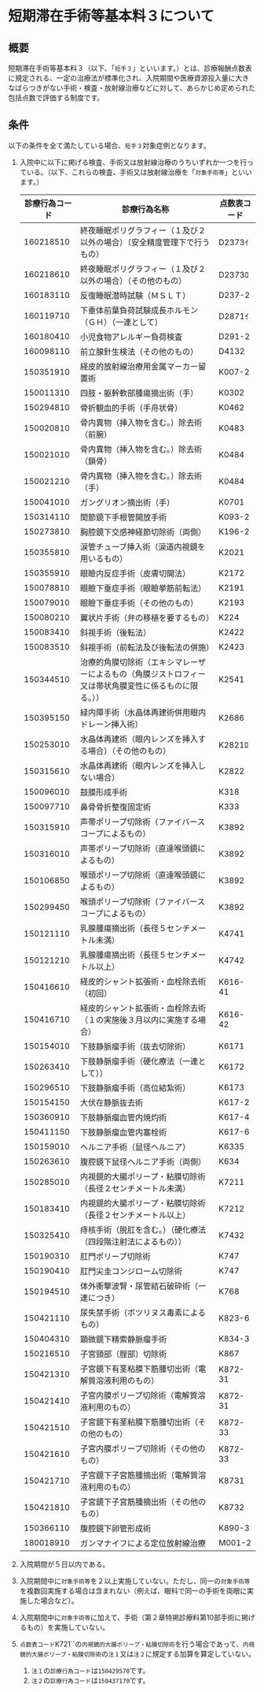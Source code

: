 # 短期滞在手術等基本料３について

## 概要

短期滞在手術等基本料３（以下、「`短手３`」といいます。）とは、診療報酬点数表に規定される、一定の治療法が標準化され、入院期間や医療資源投入量に大きなばらつきがない手術・検査・放射線治療などに対して、あらかじめ定められた包括点数で評価する制度です。

## 条件

以下の条件を全て満たしている場合、`短手３`対象症例となります。

1. 入院中に以下に掲げる検査、手術又は放射線治療のうちいずれか一つを行っている。（以下、これらの検査、手術又は放射線治療を「`対象手術等`」といいます。）

   | 診療行為コード | 診療行為名称                                                                                           | 点数表コード |
   | -------------- | ------------------------------------------------------------------------------------------------------ | ------------ |
   | 160218510      | 終夜睡眠ポリグラフィー（１及び２以外の場合）（安全精度管理下で行うもの）                               | D2373ｲ       |
   | 160218610      | 終夜睡眠ポリグラフィー（１及び２以外の場合）（その他のもの）                                           | D2373ﾛ       |
   | 160183110      | 反復睡眠潜時試験（ＭＳＬＴ）                                                                           | D237-2       |
   | 160119710      | 下垂体前葉負荷試験成長ホルモン（ＧＨ）（一連として）                                                   | D2871ｲ       |
   | 160180410      | 小児食物アレルギー負荷検査                                                                             | D291-2       |
   | 160098110      | 前立腺針生検法（その他のもの）                                                                         | D4132        |
   | 150351910      | 経皮的放射線治療用金属マーカー留置術                                                                   | K007-2       |
   | 150011310      | 四肢・躯幹軟部腫瘍摘出術（手）                                                                         | K0302        |
   | 150294810      | 骨折観血的手術（手舟状骨）                                                                             | K0462        |
   | 150020810      | 骨内異物（挿入物を含む。）除去術（前腕）                                                               | K0483        |
   | 150021010      | 骨内異物（挿入物を含む。）除去術（鎖骨）                                                               | K0484        |
   | 150021210      | 骨内異物（挿入物を含む。）除去術（手）                                                                 | K0484        |
   | 150041010      | ガングリオン摘出術（手）                                                                               | K0701        |
   | 150314110      | 関節鏡下手根管開放手術                                                                                 | K093-2       |
   | 150273810      | 胸腔鏡下交感神経節切除術（両側）                                                                       | K196-2       |
   | 150355810      | 涙管チューブ挿入術（涙道内視鏡を用いるもの）                                                           | K2021        |
   | 150355910      | 眼瞼内反症手術（皮膚切開法）                                                                           | K2172        |
   | 150078810      | 眼瞼下垂症手術（眼瞼挙筋前転法）                                                                       | K2191        |
   | 150079010      | 眼瞼下垂症手術（その他のもの）                                                                         | K2193        |
   | 150080210      | 翼状片手術（弁の移植を要するもの）                                                                     | K224         |
   | 150083410      | 斜視手術（後転法）                                                                                     | K2422        |
   | 150083510      | 斜視手術（前転法及び後転法の併施）                                                                     | K2423        |
   | 150344510      | 治療的角膜切除術（エキシマレーザーによるもの（角膜ジストロフィー又は帯状角膜変性に係るものに限る。）） | K2541        |
   | 150395150      | 緑内障手術（水晶体再建術併用眼内ドレーン挿入術）                                                       | K2686        |
   | 150253010      | 水晶体再建術（眼内レンズを挿入する場合）（その他のもの）                                               | K2821ﾛ       |
   | 150315610      | 水晶体再建術（眼内レンズを挿入しない場合）                                                             | K2822        |
   | 150096010      | 鼓膜形成手術                                                                                           | K318         |
   | 150097710      | 鼻骨骨折整復固定術                                                                                     | K333         |
   | 150315910      | 声帯ポリープ切除術（ファイバースコープによるもの）                                                     | K3892        |
   | 150316010      | 声帯ポリープ切除術（直達喉頭鏡によるもの）                                                             | K3892        |
   | 150106850      | 喉頭ポリープ切除術（直達喉頭鏡によるもの）                                                             | K3892        |
   | 150299450      | 喉頭ポリープ切除術（ファイバースコープによるもの）                                                     | K3892        |
   | 150121110      | 乳腺腫瘍摘出術（長径５センチメートル未満）                                                             | K4741        |
   | 150121210      | 乳腺腫瘍摘出術（長径５センチメートル以上）                                                             | K4742        |
   | 150416610      | 経皮的シャント拡張術・血栓除去術（初回）                                                               | K616-41      |
   | 150416710      | 経皮的シャント拡張術・血栓除去術（１の実施後３月以内に実施する場合）                                   | K616-42      |
   | 150154010      | 下肢静脈瘤手術（抜去切除術）                                                                           | K6171        |
   | 150263410      | 下肢静脈瘤手術（硬化療法（一連として））                                                               | K6172        |
   | 150296510      | 下肢静脈瘤手術（高位結紮術）                                                                           | K6173        |
   | 150154150      | 大伏在静脈抜去術                                                                                       | K617-2       |
   | 150360910      | 下肢静脈瘤血管内焼灼術                                                                                 | K617-4       |
   | 150411150      | 下肢静脈瘤血管内塞栓術                                                                                 | K617-6       |
   | 150159010      | ヘルニア手術（鼠径ヘルニア）                                                                           | K6335        |
   | 150263610      | 腹腔鏡下鼠径ヘルニア手術（両側）                                                                       | K634         |
   | 150285010      | 内視鏡的大腸ポリープ・粘膜切除術（長径２センチメートル未満）                                           | K7211        |
   | 150183410      | 内視鏡的大腸ポリープ・粘膜切除術（長径２センチメートル以上）                                           | K7212        |
   | 150325410      | 痔核手術（脱肛を含む。）（硬化療法（四段階注射法によるもの））                                         | K7432        |
   | 150190310      | 肛門ポリープ切除術                                                                                     | K747         |
   | 150190410      | 肛門尖圭コンジローム切除術                                                                             | K747         |
   | 150194510      | 体外衝撃波腎・尿管結石破砕術（一連につき）                                                             | K768         |
   | 150421110      | 尿失禁手術（ボツリヌス毒素によるもの）                                                                 | K823-6       |
   | 150404310      | 顕微鏡下精索静脈瘤手術                                                                                 | K834-3       |
   | 150216510      | 子宮頸部（腟部）切除術                                                                                 | K867         |
   | 150421310      | 子宮鏡下有茎粘膜下筋腫切出術（電解質溶液利用のもの）                                                   | K872-31      |
   | 150421410      | 子宮内膜ポリープ切除術（電解質溶液利用のもの）                                                         | K872-31      |
   | 150421510      | 子宮鏡下有茎粘膜下筋腫切出術（その他のもの）                                                           | K872-33      |
   | 150421610      | 子宮内膜ポリープ切除術（その他のもの）                                                                 | K872-33      |
   | 150421710      | 子宮鏡下子宮筋腫摘出術（電解質溶液利用のもの）                                                         | K8731        |
   | 150421810      | 子宮鏡下子宮筋腫摘出術（その他のもの）                                                                 | K8732        |
   | 150366110      | 腹腔鏡下卵管形成術                                                                                     | K890-3       |
   | 180018910      | ガンマナイフによる定位放射線治療                                                                       | M001-2       |

1. 入院期間が５日以内である。
1. 入院期間中に`対象手術等`を２以上実施していない。ただし、同一の`対象手術等`を複数回実施する場合は含まれない（例えば、眼科で同一の手術を両眼に実施した場合など）。
1. 入院期間中に`対象手術等`に加えて、手術（第２章特掲診療料第10部手術に掲げるもの）を実施していない。
1. `点数表コード`K721``の`内視鏡的大腸ポリープ・粘膜切除術`を行う場合であって、`内視鏡的大腸ポリープ・粘膜切除術`の`注１`又は`注２`に規定する加算を算定していない。
   1. `注１`の`診療行為コード`は`150429570`です。
   1. `注２`の`診療行為コード`は`150437170`です。
